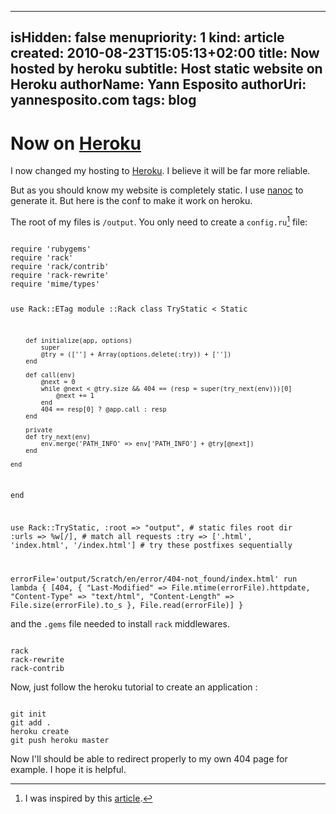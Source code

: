 -----
isHidden:       false
menupriority:   1
kind:           article
created:     2010-08-23T15:05:13+02:00
title: Now hosted by heroku
subtitle: Host static website on Heroku
authorName: Yann Esposito
authorUri: yannesposito.com
tags: blog
-----
# Now on [Heroku](http://heroku.com)

I now changed my hosting to [Heroku](http://heroku.com). 
I believe it will be far more reliable.

But as you should know my website is completely static.
I use [nanoc](http://nanoc.stoneship.org/) to generate it.
But here is the conf to make it work on heroku.

The root of my files is `/output`. You only need to create a `config.ru`[^1] file:

[^1]: I was inspired by this [article](http://gmarik.info/blog/2010/05/10/blogging-with-jekyll-and-heroku-for-free). 

<code class="ruby" file="config.ru">
require 'rubygems'
require 'rack'
require 'rack/contrib'
require 'rack-rewrite'
require 'mime/types'

use Rack::ETag
module ::Rack
    class TryStatic < Static

        def initialize(app, options)
            super
            @try = ([''] + Array(options.delete(:try)) + [''])
        end

        def call(env)
            @next = 0
            while @next < @try.size && 404 == (resp = super(try_next(env)))[0] 
                @next += 1
            end
            404 == resp[0] ? @app.call : resp
        end

        private
        def try_next(env)
            env.merge('PATH_INFO' => env['PATH_INFO'] + @try[@next])
        end

    end
end

use Rack::TryStatic, 
    :root => "output",                              # static files root dir
    :urls => %w[/],                                 # match all requests 
    :try => ['.html', 'index.html', '/index.html']  # try these postfixes sequentially

errorFile='output/Scratch/en/error/404-not_found/index.html'
run lambda { [404, {
                "Last-Modified"  => File.mtime(errorFile).httpdate,
                "Content-Type"   => "text/html",
                "Content-Length" => File.size(errorFile).to_s
            }, File.read(errorFile)] }
</code>

and the `.gems` file needed to install `rack` middlewares.

<code class="ruby" file=".gems">
rack
rack-rewrite
rack-contrib
</code>

Now, just follow the heroku tutorial to create an application :

<code class="zsh">
git init
git add .
heroku create
git push heroku master
</code>

Now I'll should be able to redirect properly to my own 404 page for example.
I hope it is helpful.
